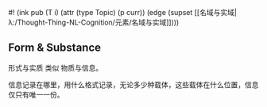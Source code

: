 #! (ink pub (T i) (attr (type Topic) (p curr)) (edge (supset [[名域与实域|λ:/Thought-Thing-NL-Cognition/元素/名域与实域]])))

## Form & Substance

形式与实质 类似 物质与信息。

信息记录在哪里，用什么格式记录，无论多少种载体，这些载体在什么位置，信息仅只有唯一一份。